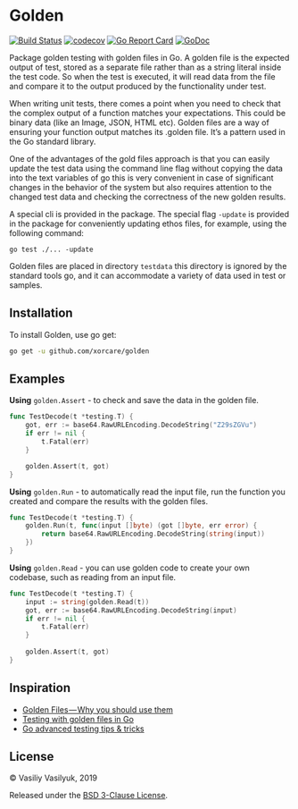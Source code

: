 # Golden

[![Build Status](https://travis-ci.org/xorcare/golden.svg?branch=master)](https://travis-ci.org/xorcare/golden)
[![codecov](https://codecov.io/gh/xorcare/golden/badge.svg)](https://codecov.io/gh/xorcare/golden)
[![Go Report Card](https://goreportcard.com/badge/github.com/xorcare/golden)](https://goreportcard.com/report/github.com/xorcare/golden)
[![GoDoc](https://godoc.org/github.com/xorcare/golden?status.svg)](https://godoc.org/github.com/xorcare/golden)

Package golden testing with golden files in Go. A golden file is the expected
output of test, stored as a separate file rather than as a string literal inside
the test code. So when the test is executed, it will read data from the file and
compare it to the output produced by the functionality under test.

When writing unit tests, there comes a point when you need to check that the
complex output of a function matches your expectations. This could be binary
data (like an Image, JSON, HTML etc). Golden files are a way of ensuring your
function output matches its .golden file. It’s a pattern used in the Go standard
library.

One of the advantages of the gold files approach is that you can easily update
the test data using the command line flag without copying the data into the text
variables of go this is very convenient in case of  significant changes in the
behavior of the system but also requires attention to the changed test data and
checking the correctness of the new golden results.

A special cli is provided in the package. The special flag `-update` is
provided in the package for conveniently updating ethos files, for example,
using the following command: 

	go test ./... -update

Golden files are placed in directory `testdata` this directory is ignored by
the standard tools go, and it can accommodate a variety of data used in test or
samples.

## Installation

To install Golden, use go get:

```bash
go get -u github.com/xorcare/golden
```

## Examples

**Using** `golden.Assert` - to check and save the data in the golden file.

```go
func TestDecode(t *testing.T) {
    got, err := base64.RawURLEncoding.DecodeString("Z29sZGVu")
    if err != nil {
        t.Fatal(err)
    }

    golden.Assert(t, got)
}
```

**Using** `golden.Run` - to automatically read the input file, run the
function you created and compare the results with the golden files.

```go
func TestDecode(t *testing.T) {
    golden.Run(t, func(input []byte) (got []byte, err error) {
        return base64.RawURLEncoding.DecodeString(string(input))
    })
}
```

**Using** `golden.Read` - you can use golden code to create
your own codebase, such as reading from an input file.

```go
func TestDecode(t *testing.T) {
    input := string(golden.Read(t))
    got, err := base64.RawURLEncoding.DecodeString(input)
    if err != nil {
        t.Fatal(err)
    }
    
    golden.Assert(t, got)
}
```

## Inspiration

 * [Golden Files — Why you should use them](http://bit.ly/2JikzYp)
 * [Testing with golden files in Go](http://bit.ly/2TFjdvC)
 * [Go advanced testing tips & tricks](https://bit.ly/2Cpi28Q)

## License

© Vasiliy Vasilyuk, 2019

Released under the [BSD 3-Clause License][LICENSE].

[LICENSE]: https://git.io/fhjjx 'BSD 3-Clause "New" or "Revised" License'
